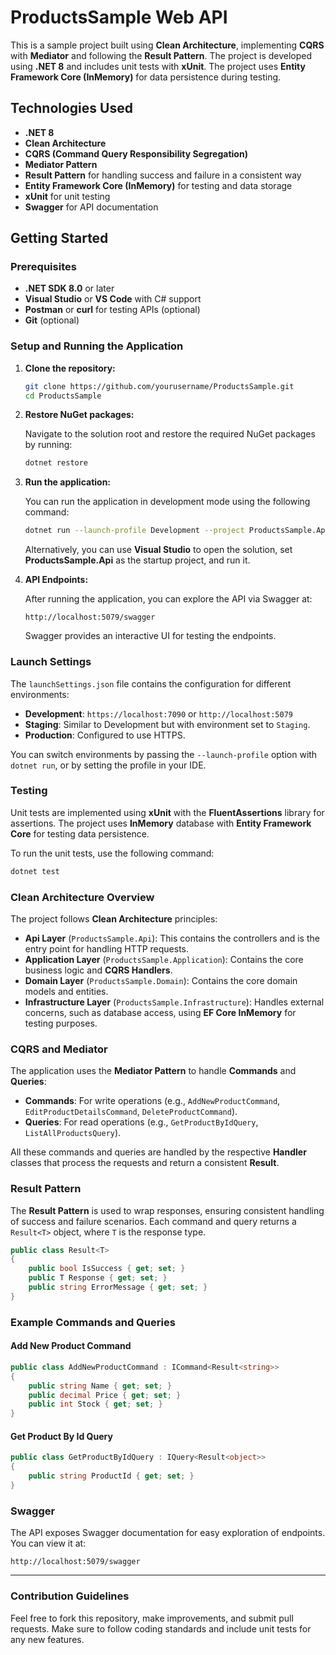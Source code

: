# ProductsSample Web API

This is a sample project built using **Clean Architecture**, implementing **CQRS** with **Mediator** and following the **Result Pattern**. The project is developed using **.NET 8** and includes unit tests with **xUnit**. The project uses **Entity Framework Core (InMemory)** for data persistence during testing.

## Technologies Used

- **.NET 8**
- **Clean Architecture**
- **CQRS (Command Query Responsibility Segregation)**
- **Mediator Pattern**
- **Result Pattern** for handling success and failure in a consistent way
- **Entity Framework Core (InMemory)** for testing and data storage
- **xUnit** for unit testing
- **Swagger** for API documentation

## Getting Started

### Prerequisites

- **.NET SDK 8.0** or later
- **Visual Studio** or **VS Code** with C# support
- **Postman** or **curl** for testing APIs (optional)
- **Git** (optional)

### Setup and Running the Application

1. **Clone the repository:**

   ```bash
   git clone https://github.com/yourusername/ProductsSample.git
   cd ProductsSample
   ```

2. **Restore NuGet packages:**

   Navigate to the solution root and restore the required NuGet packages by running:

   ```bash
   dotnet restore
   ```

3. **Run the application:**

   You can run the application in development mode using the following command:

   ```bash
   dotnet run --launch-profile Development --project ProductsSample.Api
   ```

   Alternatively, you can use **Visual Studio** to open the solution, set **ProductsSample.Api** as the startup project, and run it.

4. **API Endpoints:**

   After running the application, you can explore the API via Swagger at:

   ```
   http://localhost:5079/swagger
   ```

   Swagger provides an interactive UI for testing the endpoints.

### Launch Settings

The `launchSettings.json` file contains the configuration for different environments:

- **Development**: `https://localhost:7090` or `http://localhost:5079`
- **Staging**: Similar to Development but with environment set to `Staging`.
- **Production**: Configured to use HTTPS.

You can switch environments by passing the `--launch-profile` option with `dotnet run`, or by setting the profile in your IDE.

### Testing

Unit tests are implemented using **xUnit** with the **FluentAssertions** library for assertions. The project uses **InMemory** database with **Entity Framework Core** for testing data persistence.

To run the unit tests, use the following command:

```bash
dotnet test
```

### Clean Architecture Overview

The project follows **Clean Architecture** principles:

- **Api Layer** (`ProductsSample.Api`): This contains the controllers and is the entry point for handling HTTP requests.
- **Application Layer** (`ProductsSample.Application`): Contains the core business logic and **CQRS Handlers**.
- **Domain Layer** (`ProductsSample.Domain`): Contains the core domain models and entities.
- **Infrastructure Layer** (`ProductsSample.Infrastructure`): Handles external concerns, such as database access, using **EF Core InMemory** for testing purposes.

### CQRS and Mediator

The application uses the **Mediator Pattern** to handle **Commands** and **Queries**:

- **Commands**: For write operations (e.g., `AddNewProductCommand`, `EditProductDetailsCommand`, `DeleteProductCommand`).
- **Queries**: For read operations (e.g., `GetProductByIdQuery`, `ListAllProductsQuery`).

All these commands and queries are handled by the respective **Handler** classes that process the requests and return a consistent **Result**.

### Result Pattern

The **Result Pattern** is used to wrap responses, ensuring consistent handling of success and failure scenarios. Each command and query returns a `Result<T>` object, where `T` is the response type.

```csharp
public class Result<T>
{
    public bool IsSuccess { get; set; }
    public T Response { get; set; }
    public string ErrorMessage { get; set; }
}
```

### Example Commands and Queries

#### Add New Product Command

```csharp
public class AddNewProductCommand : ICommand<Result<string>>
{
    public string Name { get; set; }
    public decimal Price { get; set; }
    public int Stock { get; set; }
}
```

#### Get Product By Id Query

```csharp
public class GetProductByIdQuery : IQuery<Result<object>>
{
    public string ProductId { get; set; }
}
```

### Swagger

The API exposes Swagger documentation for easy exploration of endpoints. You can view it at:

```
http://localhost:5079/swagger
```

---

### Contribution Guidelines

Feel free to fork this repository, make improvements, and submit pull requests. Make sure to follow coding standards and include unit tests for any new features.
